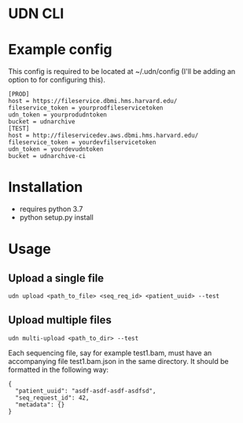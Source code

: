 # UDN CLI

# Example config 
This config is required to be located at ~/.udn/config (I'll be adding an option to for configuring this).

```
[PROD]
host = https://fileservice.dbmi.hms.harvard.edu/
fileservice_token = yourprodfileservicetoken
udn_token = yourprodudntoken
bucket = udnarchive
[TEST]
host = http://fileservicedev.aws.dbmi.hms.harvard.edu/
fileservice_token = yourdevfilservicetoken
udn_token = yourdevudntoken
bucket = udnarchive-ci
```

# Installation
* requires python 3.7
* python setup.py install

# Usage 
## Upload a single file
`udn upload <path_to_file> <seq_req_id> <patient_uuid> --test`
  
## Upload multiple files
`udn multi-upload <path_to_dir> --test`

Each sequencing file, say for example test1.bam, must have an accompanying file test1.bam.json in the same directory. It should be formatted in the following way:

```
{
  "patient_uuid": "asdf-asdf-asdf-asdfsd",
  "seq_request_id": 42,
  "metadata": {}
}
```


  
  
